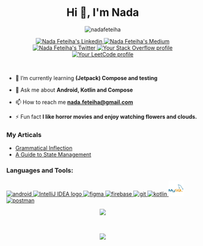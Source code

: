 <h1 align="center">Hi 👋, I'm Nada</h1>

<p align="center"> <img src="https://komarev.com/ghpvc/?username=nadafeteiha&label=Profile%20views&color=0e75b6&style=flat" alt="nadafeteiha" /> </p>

<p align="center">

</p>

<p align="center">  
 <a href="https://www.linkedin.com/in/nada-feteiha/">
    <img alt="Nada Feteiha's Linkedin" src="https://img.shields.io/badge/LinkedIn-0077B5?style=for-the-badge&logo=linkedin&logoColor=white">
  </a>
  <a href="https://medium.com/@nada.feteiha">
    <img alt="Nada Feteiha's Medium" src="https://img.shields.io/badge/Medium-12100E?style=for-the-badge&logo=medium&logoColor=white">
  </a>
   <a href="https://twitter.com/NFeteiha">
    <img alt="Nada Feteiha's Twitter" src="https://img.shields.io/badge/Twitter-1DA1F2?style=for-the-badge&logo=twitter&logoColor=white">
  </a>
   <a href="https://stackoverflow.com/users/2660997/nada-feteiha">
   <img alt="Your Stack Overflow profile" src="https://img.shields.io/badge/Stack%20Overflow-5FCC6F?style=for-the-badge&logo=stack-overflow&logoColor=white"/>
</a>
  <a href="https://leetcode.com/feteiha/">
   <img alt="Your LeetCode profile" src="https://img.shields.io/badge/LeetCode-0077B5?style=for-the-badge&logo=leetcode&logoColor=white"/>
</a>
</p>
<br />

- 🌱 I’m currently learning **(Jetpack) Compose and testing**

- 💬 Ask me about **Android, Kotlin and Compose**

- 📫 How to reach me **nada.feteiha@gmail.com**

- ⚡ Fun fact **I like horror movies and enjoy watching flowers and clouds.**

### My Articals
- [Grammatical Inflection](https://medium.com/@nada.feteiha/grammatical-inflection-for-the-arabic-language-289f04667324)
- [A Guide to State Management](https://medium.com/@nada.feteiha/a-guide-to-state-management-functions-in-jetpack-compose-73c27f3f8dfe)


<h3 align="left">Languages and Tools:</h3>
<p align="left"> 
 <a href="https://developer.android.com" target="_blank"> <img src="https://www.vectorlogo.zone/logos/android/android-icon.svg" alt="android" width="40" height="40"/> </a> <a href="https://www.jetbrains.com/idea/" target="_blank">
    <img src="https://resources.jetbrains.com/storage/products/intellij-idea/img/meta/intellij-idea_logo_300x300.png" alt="IntelliJ IDEA logo" width="40" height="40"/> </a> <a href="https://www.figma.com/" target="_blank"><img src="https://www.vectorlogo.zone/logos/figma/figma-icon.svg" alt="figma" width="40" height="40"/> </a> <a href="https://firebase.google.com/" target="_blank"> <img src="https://www.vectorlogo.zone/logos/firebase/firebase-icon.svg" alt="firebase" width="40" height="40"/> </a> <a href="https://git-scm.com/" target="_blank"> <img src="https://www.vectorlogo.zone/logos/git-scm/git-scm-icon.svg" alt="git" width="40" height="40"/> </a> <a href="https://kotlinlang.org" target="_blank"> <img src="https://www.vectorlogo.zone/logos/kotlinlang/kotlinlang-icon.svg" alt="kotlin" width="40" height="40"/> </a> <a href="https://www.mysql.com/" target="_blank"> <img src="https://raw.githubusercontent.com/devicons/devicon/master/icons/mysql/mysql-original-wordmark.svg" alt="mysql" width="40" height="40"/> </a> <a href="https://postman.com" target="_blank"> <img src="https://www.vectorlogo.zone/logos/getpostman/getpostman-icon.svg" alt="postman" width="40" height="40"/> </a>

<p align="center">
  <img src="https://github-readme-stats.vercel.app/api?username=nadafeteiha&count_private=true&show_icons=true" />
</p>
<br />
<p align="center">
  <img src="https://github-readme-streak-stats.herokuapp.com/?user=nadafeteiha&" />
</p>
